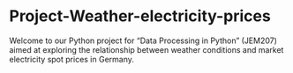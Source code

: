 # Project-Weather-electricity-prices
Welcome to our Python project for “Data Processing in Python” (JEM207) aimed at exploring the relationship between weather conditions and market electricity spot prices in Germany.
